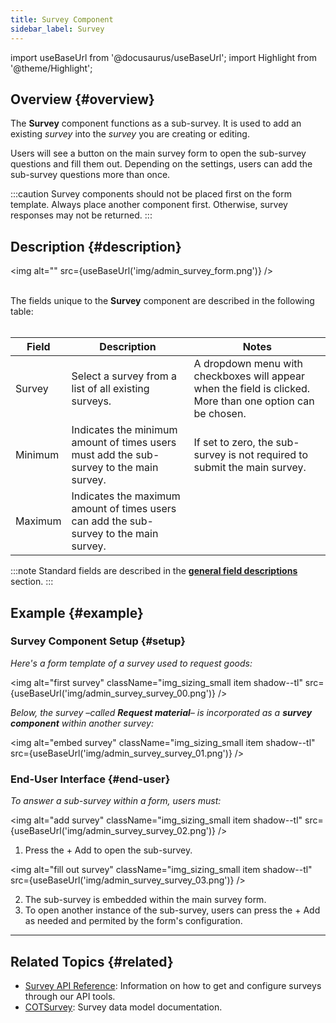 ```yaml
---
title: Survey Component
sidebar_label: Survey
---
```

import useBaseUrl from '@docusaurus/useBaseUrl';
import Highlight from '@theme/Highlight';

## Overview {#overview}

The **Survey** component functions as a sub-survey. It is used to add an existing _survey_ into the _survey_ you are creating or editing.

Users will see a button on the main survey form to open the sub-survey questions and fill them out. Depending on the settings, users can add the sub-survey questions more than once.

:::caution
Survey components should not be placed first on the form template. Always place another component first. Otherwise, survey responses may not be returned.
:::


## Description {#description}

<img alt="" src={useBaseUrl('img/admin_survey_form.png')} />
<br/><br/>

The fields unique to the **Survey** component are described in the following table:<br/><br/>

| Field | Description | Notes |
| ---- | ----------- | ----- |
| Survey | Select a survey from a list of all existing surveys. | A dropdown menu with checkboxes will appear when the field is clicked. More than one option can be chosen. |
| Minimum | Indicates the minimum amount of times users must add the sub-survey to the main survey. | If set to zero, the sub-survey is not required to submit the main survey.
| Maximum | Indicates the maximum amount of times users can add the sub-survey to the main survey. |

:::note
Standard fields are described in the [**general field descriptions**](/docs/documentation/admin/survey/survey_overview/#field-descriptions) section.
:::

## Example {#example}

### Survey Component Setup {#setup}

_Here's a form template of a survey used to request goods:_

<img alt="first survey" className="img_sizing_small item shadow--tl" src={useBaseUrl('img/admin_survey_survey_00.png')} />
<br/>

_Below, the survey –called **Request material**– is incorporated as a **survey component** within another survey:_

<img alt="embed survey" className="img_sizing_small item shadow--tl" src={useBaseUrl('img/admin_survey_survey_01.png')} />
<br/>

### End-User Interface {#end-user}
_To answer a sub-survey within a form, users must:_

<img alt="add survey" className="img_sizing_small item shadow--tl" src={useBaseUrl('img/admin_survey_survey_02.png')} />
<br/>

<div className="margin-left--lg">

1. Press the <span className="badge badge--warning">+ Add</span> to open the sub-survey.

</div>

<img alt="fill out survey" className="img_sizing_small item shadow--tl" src={useBaseUrl('img/admin_survey_survey_03.png')} />
<br/>

<div className="margin-left--lg">

2. The sub-survey is embedded within the main survey form.
3. To open another instance of the sub-survey, users can press the <span className="badge badge--warning">+ Add</span> as needed and permited by the form's configuration.

</div>

---
## Related Topics {#related}
- [Survey API Reference](/docs/documentation/api/surveys/): Information on how to get and configure surveys through our API tools.
- [COTSurvey](/docs/documentation/models/surveys/model_surveys): Survey data model documentation.